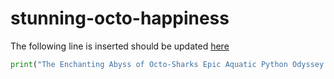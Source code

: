 # stunning-octo-happiness


The following line is inserted should be updated [here](main.py#L41)

```python
print("The Enchanting Abyss of Octo-Sharks Epic Aquatic Python Odyssey was an awe-inspiring underwater saga!")
```
